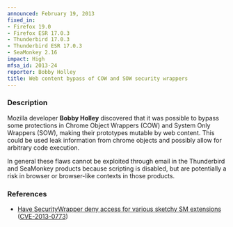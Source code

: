 ```yaml
---
announced: February 19, 2013
fixed_in:
- Firefox 19.0
- Firefox ESR 17.0.3
- Thunderbird 17.0.3
- Thunderbird ESR 17.0.3
- SeaMonkey 2.16
impact: High
mfsa_id: 2013-24
reporter: Bobby Holley
title: Web content bypass of COW and SOW security wrappers
---
```


<h3>Description</h3>

<p>Mozilla developer <strong>Bobby Holley</strong> discovered that it was
possible to bypass some protections in Chrome Object Wrappers (COW) and System
Only Wrappers (SOW), making their prototypes mutable by web content. This could
be used leak information from chrome objects and possibly allow for arbitrary
code execution.
</p>

<p class="note">In general these flaws cannot be exploited through email in the
Thunderbird and SeaMonkey products because scripting is disabled, but are
potentially a risk in browser or browser-like contexts in those products.</p>


<h3>References</h3>

<ul>
  <li><a href="https://bugzilla.mozilla.org/show_bug.cgi?id=809652">
      Have SecurityWrapper deny access for various sketchy SM extensions</a> (<a href="http://cve.mitre.org/cgi-bin/cvename.cgi?name=CVE-2013-0773" class="ex-ref">CVE-2013-0773</a>)</li>
</ul>



